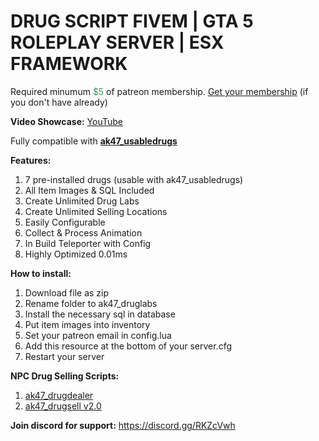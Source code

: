 <h1>DRUG SCRIPT FIVEM | GTA 5 ROLEPLAY SERVER | ESX FRAMEWORK</h1>
<p>Required minumum <span style="color: #339966;">$5</span> of patreon membership. <a href="https://patreon.com/menanak47" target="_blank">Get your membership</a> (if you don't have already)</p>
<p><strong>Video Showcase:</strong> <a href="https://youtu.be/uiQaDUQ7FBo">YouTube</a></p>
<p>Fully compatible with <a href="https://youtu.be/zQJ--6U52Aw" target="_blank"><strong>ak47_usabledrugs</strong></a></p>
<p><strong>Features: </strong></p>
<ol>
<li>7 pre-installed drugs (usable with ak47_usabledrugs)</li>
<li>All Item Images &amp; SQL Included</li>
<li>Create Unlimited Drug Labs</li>
<li>Create Unlimited Selling Locations</li>
<li>Easily Configurable</li>
<li>Collect &amp; Process Animation</li>
<li>In Build Teleporter with Config</li>
<li>Highly Optimized 0.01ms</li>
</ol>
<p><strong>How to install:</strong></p>
<ol>
<li>Download file as zip</li>
<li>Rename folder to ak47_druglabs</li>
<li>Install the necessary sql in database</li>
<li>Put item images into inventory</li>
<li>Set your patreon email in config.lua</li>
<li>Add this resource at the bottom of your server.cfg</li>
<li>Restart your server</li>
</ol>
<p><strong>NPC Drug Selling Scripts:</strong></p>
<ol>
<li><a href="https://youtu.be/gfCFfA9gWLA" target="_blank">ak47_drugdealer</a></li>
<li><a href="https://youtu.be/iwrWpmo31kQ" target="_blank">ak47_drugsell v2.0</a></li>
</ol>
<p><strong>Join discord for support:</strong> <a href="https://discord.gg/RKZcVwh">https://discord.gg/RKZcVwh</a></p>
